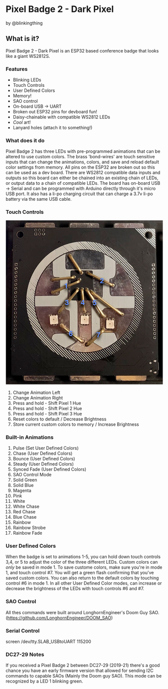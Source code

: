 # Pixel Badge 2 - Dark Pixel
by @blinkingthing

## What is it?
Pixel Badge 2 - Dark Pixel is an ESP32 based conference badge that looks like a giant WS2812S.

### Features
* Blinking LEDs
* Touch Controls
* User Defined Colors
* Memory!
* SAO control
* On-board USB -> UART
* Broken out ESP32 pins for devboard fun!
* Daisy-chainable with compatible WS2812 LEDs
* *Cool* art!
* Lanyard holes (attach it to something!)

### What does it do
Pixel Badge 2 has three LEDs with pre-programmed animations that can be altered to use custom colors. The brass 'bond-wires' are touch sensitive inputs that can change the animations, colors, and save and reload default color settings from memory. All pins on the ESP32 are broken out so this can be used as a dev board. There are WS2812 compatible data inputs and outputs so this board can either be chained into an existing chain of LEDs, or output data to a chain of compatible LEDs. The board has on-board USB -> Serial and can be programmed with Arduino directly through it's micro USB port. It also has a li-po charging circuit that can charge a 3.7v li-po battery via the same USB cable. 

### Touch Controls

![Image of touch controls](images/touch-controls.png)

1. Change Animation Left
2. Change Animation Right
3. Press and hold - Shift Pixel 1 Hue
4. Press and hold - Shift Pixel 2 Hue
5. Press and hold - Shift Pixel 3 Hue
6. Reset colors to default / Decrease Brightness
7. Store current custom colors to memory / Increase Brightness

### Built-in Animations

1. Pulse (Set User Defined Colors)
2. Chase (User Defined Colors)
3. Bounce (User Defined Colors)
4. Steady (User Defined Colors)
5. Synced Fade (User Defined Colors)
6. SAO Control Mode
7. Solid Green
8. Solid Blue
9. Magenta
10. Pink
11. White
12. White Chase
13. Red Chase
14. Blue Chase
15. Rainbow
16. Rainbow Strobe
17. Rainbow Fade

### User Defined Colors

When the badge is set to animations 1-5, you can hold down touch controls 3,4, or 5 to adjust the color of the three different LEDs. Custom colors can *only* be saved in mode 1. To save custome colors, make sure you're in mode 1, and touch control #7. You will get a green flash confirming that you've saved custom colors. You can also return to the default colors by touching control #6 in mode 1. In all other User Defined Color modes, can increase or decrease the brightness of the LEDs with touch controls #6 and #7. 

### SAO Control

All thes commands were built around LonghornEngineer's Doom Guy SAO. (https://github.com/LonghornEngineer/DOOM_SAO)




### Serial Control

screen /dev/tty.SLAB_USBtoUART 115200

### DC27-29 Notes

If you received a Pixel Badge 2 between DC27-29 (2019-21) there's a good chance you have an early firmware version that allowed for sending I2C commands to capable SAOs (Mainly the Doom guy SAO). This mode can be recognized by a LED 1 blinking green. 
